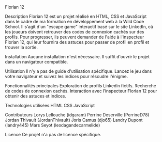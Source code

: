 Florian 12

Description
Florian 12 est un projet réalisé en HTML, CSS et JavaScript dans le cadre de ma formation en développement web à la Wild Code School. Il s'agit d'un "escape game" interactif basé sur le site LinkedIn, où les joueurs doivent retrouver des codes de connexion cachés sur des profils. Pour progresser, ils peuvent demander de l'aide à l'inspecteur Florian 12, qui leur fournira des astuces pour passer de profil en profil et trouver la sortie.

Installation
Aucune installation n'est nécessaire. Il suffit d'ouvrir le projet dans un navigateur compatible.

Utilisation
Il n'y a pas de guide d'utilisation spécifique. Lancez le jeu dans votre navigateur et suivez les indices pour résoudre l'énigme.

Fonctionnalités principales
Exploration de profils LinkedIn fictifs.
Recherche de codes de connexion cachés.
Interaction avec l'inspecteur Florian 12 pour obtenir des astuces et indices.

Technologies utilisées
HTML
CSS
JavaScript

Contributeurs
Lorys Lellouche (idgaram)
Perrine Deserville (PerrineD78)
Jordan Thivault (JordanThivault)
Joris Camus (djo65)
Landry Dupont (landry445)
Mars Seyot (leodagandecarmelide)

Licence
Ce projet n'a pas de licence spécifique.
